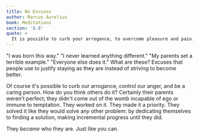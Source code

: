 ```yaml
---
title: No Excuses
author: Marcus Aurelius
book: Meditations
section: '8.8'
quote: >
  It is possible to curb your arrogance, to overcome pleasure and pain, to rise above your ambition, and not to be angry with stupid and ungrateful people—yes, even to care for them.
---
```


"I was born this way." "I never learned anything different." "My parents set a terrible example." "Everyone else does it." What are these? Excuses that people use to justify staying as they are instead of striving to become better.

Of course it's possible to curb our arrogance, control our anger, and be a caring person. How do you think others do it? Certainly their parents weren't perfect; they didn't come out of the womb incapable of ego or immune to temptation. They worked on it. They made it a priority. They solved it like they would solve any other problem: by dedicating themselves to finding a solution, making incremental progress until they did.

They _became_ who they are. Just like you can.

